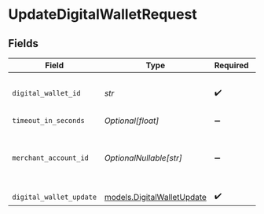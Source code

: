 # UpdateDigitalWalletRequest


## Fields

| Field                                                          | Type                                                           | Required                                                       | Description                                                    | Example                                                        |
| -------------------------------------------------------------- | -------------------------------------------------------------- | -------------------------------------------------------------- | -------------------------------------------------------------- | -------------------------------------------------------------- |
| `digital_wallet_id`                                            | *str*                                                          | :heavy_check_mark:                                             | The ID of the digital wallet to edit.                          | 1808f5e6-b49c-4db9-94fa-22371ea352f5                           |
| `timeout_in_seconds`                                           | *Optional[float]*                                              | :heavy_minus_sign:                                             | N/A                                                            |                                                                |
| `merchant_account_id`                                          | *OptionalNullable[str]*                                        | :heavy_minus_sign:                                             | The ID of the merchant account to use for this request.        |                                                                |
| `digital_wallet_update`                                        | [models.DigitalWalletUpdate](../models/digitalwalletupdate.md) | :heavy_check_mark:                                             | N/A                                                            |                                                                |